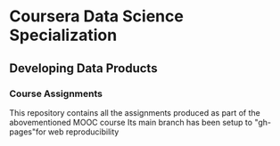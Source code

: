 # Coursera Data Science Specialization
## Developing Data Products
### Course Assignments
This repository contains all the assignments produced as part of the abovementioned MOOC course
Its main branch has been setup to "gh-pages"for web reproducibility
